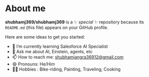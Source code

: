# About me


**shubhamj369/shubhamj369** is a ✨ _special_ ✨ repository because its `README.md` (this file) appears on your GitHub profile.

Here are some ideas to get you started:

- 🌱 I’m currently learning Salesforce AI Specialist
- 💬 Ask me about AI, Einstein, agents, etc
- 📫 How to reach me: shubhamjangra36912@gmail.com  
- 😄 Pronouns: He/Him
- 👨‍🍳 Hobbies :  Bike-riding, Painting, Traveling, Cooking

